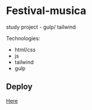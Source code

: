 # Festival-musica
study project - gulp/ tailwind


Technologies:
* html/css 
* js
* tailwind
* gulp

## Deploy

[Here](https://lucid-chandrasekhar-723de3.netlify.app/)

